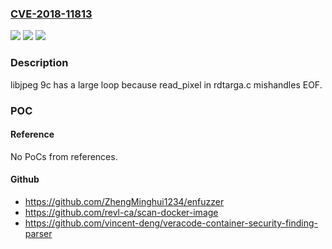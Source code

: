 ### [CVE-2018-11813](https://cve.mitre.org/cgi-bin/cvename.cgi?name=CVE-2018-11813)
![](https://img.shields.io/static/v1?label=Product&message=n%2Fa&color=blue)
![](https://img.shields.io/static/v1?label=Version&message=n%2Fa&color=blue)
![](https://img.shields.io/static/v1?label=Vulnerability&message=n%2Fa&color=brighgreen)

### Description

libjpeg 9c has a large loop because read_pixel in rdtarga.c mishandles EOF.

### POC

#### Reference
No PoCs from references.

#### Github
- https://github.com/ZhengMinghui1234/enfuzzer
- https://github.com/revl-ca/scan-docker-image
- https://github.com/vincent-deng/veracode-container-security-finding-parser

